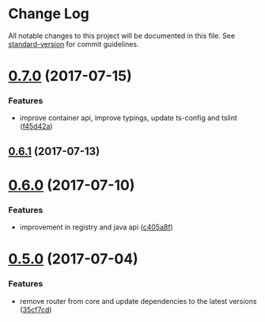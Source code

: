 # Change Log

All notable changes to this project will be documented in this file. See [standard-version](https://github.com/conventional-changelog/standard-version) for commit guidelines.

<a name="0.7.0"></a>
# [0.7.0](http://www.github.com/sinnerschrader/aem-react-js/compare/v0.6.1...v0.7.0) (2017-07-15)


### Features

* improve container api, improve typings, update ts-config and tslint ([f45d42a](http://www.github.com/sinnerschrader/aem-react-js/commit/f45d42a))



<a name="0.6.1"></a>
## [0.6.1](http://www.github.com/sinnerschrader/aem-react-js/compare/v0.6.0...v0.6.1) (2017-07-13)



<a name="0.6.0"></a>
# [0.6.0](http://www.github.com/sinnerschrader/aem-react-js/compare/v0.5.0...v0.6.0) (2017-07-10)


### Features

* improvement in registry and java api ([c405a8f](http://www.github.com/sinnerschrader/aem-react-js/commit/c405a8f))



<a name="0.5.0"></a>
# [0.5.0](http://www.github.com/sinnerschrader/aem-react-js/compare/v0.4.2...v0.5.0) (2017-07-04)


### Features

* remove router from core and update dependencies to the latest versions ([35cf7cd](http://www.github.com/sinnerschrader/aem-react-js/commit/35cf7cd))
